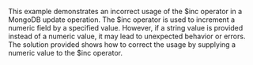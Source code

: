 This example demonstrates an incorrect usage of the $inc operator in a MongoDB update operation. The $inc operator is used to increment a numeric field by a specified value. However, if a string value is provided instead of a numeric value, it may lead to unexpected behavior or errors. The solution provided shows how to correct the usage by supplying a numeric value to the $inc operator.